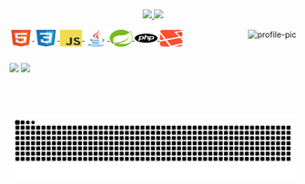 <div align="center">
  <a href="https://github.com/wastecoder">
  <img height="180em" src="https://github-readme-stats.vercel.app/api?username=wastecoder&show_icons=true&theme=dark&include_all_commits=true&count_private=true"/>
  <img height="180em" src="https://github-readme-stats.vercel.app/api/top-langs/?username=wastecoder&layout=compact&langs_count=7&theme=dark"/>
</div>

<div style="display: inline_block">
  <br>
  <img align="center" alt="lang-HTML" height="30" width="40" src="https://raw.githubusercontent.com/devicons/devicon/master/icons/html5/html5-original.svg">
  <img align="center" alt="lang-CSS" height="30" width="40" src="https://raw.githubusercontent.com/devicons/devicon/master/icons/css3/css3-original.svg">
  <img align="center" alt="lang-JS" height="30" width="40" src="https://raw.githubusercontent.com/devicons/devicon/master/icons/javascript/javascript-original.svg">
  <img align="center" alt="lang-Java" height="30" width="40" src="https://raw.githubusercontent.com/devicons/devicon/master/icons/java/java-original.svg">
  <img align="center" alt="lang-Spring" height="30" width="40" src="https://raw.githubusercontent.com/devicons/devicon/master/icons/spring/spring-original.svg">
  <img align="center" alt="lang-PHP" height="30" width="40" src="https://raw.githubusercontent.com/devicons/devicon/master/icons/php/php-plain.svg">
  <img align="center" alt="lang-Laravel" height="30" width="40" src="https://raw.githubusercontent.com/devicons/devicon/master/icons/laravel/laravel-plain.svg">
  
  <img align="right" alt="profile-pic" height="150" src="https://github-production-user-asset-6210df.s3.amazonaws.com/101117204/280397469-91c0cade-a4e9-4c1f-b204-3184bae52c76.jpg">
</div>

  ##

<div>
  <a href = "mailto:paulinomendes03@gmail.com"><img src="https://img.shields.io/badge/Gmail-D14836?style=for-the-badge&logo=gmail&logoColor=white" target="_blank"></a>
  <a href="https://discordapp.com/users/249721876039860224" target="_blank"><img src="https://img.shields.io/badge/Discord-7289DA?style=for-the-badge&logo=discord&logoColor=white" target="_blank"></a> 
 
  ![Snake animation](https://github.com/wastecoder/wastecoder/blob/output/github-contribution-grid-snake.svg)
 
</div>
